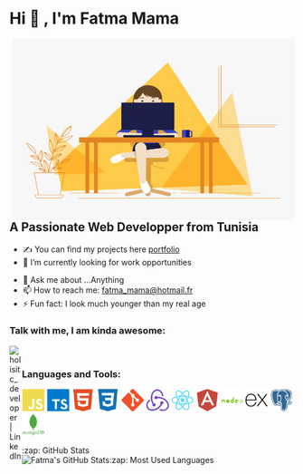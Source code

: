 <h1>Hi 👋 , I'm Fatma Mama</h1>
<img align="right" alt="GIF" src="https://github.com/FatmaMama/FatmaMama/blob/main/code.gif?raw=true" width="500" height="320" />

## A Passionate Web Developper from Tunisia
- ✍ You can find my projects here [portfolio] 
- 🔭 I’m currently looking for work opportunities
<!-- - 🌱 I’m currently learning Gatsby.js -->
- 💬 Ask me about ...Anything
- 📫 How to reach me: fatma_mama@hotmail.fr
- ⚡ Fun fact: I look much younger than my real age

### Talk with me, I am kinda awesome:
[<img align="left" alt="holisitc_developer | LinkedIn" width="22px" src="https://cdn.jsdelivr.net/npm/simple-icons@v3/icons/linkedin.svg" />][linkedin]

<br />

### Languages and Tools:
<p align="left">
<img width="40" height="40" alt="javascript" src="./icons/javascript.svg"/>
<img width="40" height="40" alt="typescript" src="./icons/typescript.svg"/>
<img width="40" height="40" alt="HTML5" src="./icons/html5.svg"/>
<img width="40" height="40" alt="CSS3" src="./icons/css3.svg"/>
<img width="40" height="40" alt="git" src="./icons/git.svg"/>
<img width="40" height="40" alt="redux" src="./icons/redux.svg"/>
<img width="40" height="40" alt="react" src="./icons/react.svg"/>
<img width="40" height="40" alt="angular" src="./icons/angular.svg"/>
<img width="40" height="40" alt="nodejs" src="./icons/nodejs.svg"/>
<img width="40" height="40" alt="express" src="./icons/express.svg"/>
<img width="40" height="40" alt="postgresql" src="./icons/postgresql.svg"/>
<img width="40" height="40" alt="mongodb" src="./icons/mongodb.svg"/>

<br />


  <summary>:zap: GitHub Stats</summary>

  <img align="left" alt="Fatma's GitHub Stats" src="https://github-readme-stats.vercel.app/api?username=FatmaMama&show_icons=true&hide_border=true" />




  <summary>:zap: Most Used Languages</summary>

<!--<img align="left" alt="Fatma's GitHub Top Languages" src="https://github-readme-stats.vercel.app/api/top-langs/?username=FatmaMama" />-->


[portfolio]: http://fatmamama.github.io/portfolio
[linkedin]: https://www.linkedin.com/in/fatma-mama-9397b5129/
